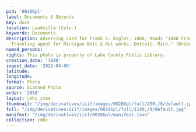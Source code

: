 ```yaml
---
pid: '00286pl'
label: Documents & Objects
key: docs
location: Leadville (Colo.)
keywords: Documents
description: Adversing Card for Frank S. Bigler, 1888, Reads "1888 Frank S. Bigler.
  Traveling agent for Michigan Bolt & Nut works. Detroit. Mich." (Bribois card)
named_persons: 
rights: This photo is property of Lake County Public Library.
creation_date: '1888'
ingest_date: '2021-04-06'
latitude: 
longitude: 
format: Photo
source: Scanned Photo
order: '2858'
layout: cmhc_item
thumbnail: "/img/derivatives/iiif/images/00286pl/full/250,/0/default.jpg"
full: "/img/derivatives/iiif/images/00286pl/full/1140,/0/default.jpg"
manifest: "/img/derivatives/iiif/00286pl/manifest.json"
collection: cmhc
---
```

